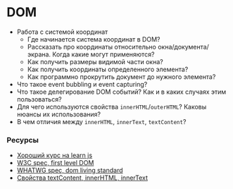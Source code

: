 # DOM

* Работа с системой координат
  * Где начинается система координат в DOM?
  * Рассказать про координаты относительно окна/документа/экрана. Когда какие могут применяются?
  * Как получить размеры видимой части окна?
  * Как получить координаты определенного элемента?
  * Как программно прокрутить документ до нужного элемента?
* Что такое event bubbling и event capturing?
* Что такое делегирование DOM событий? Как и в каких случаях этим пользоваться?
* Для чего используются свойства `innerHTML`/`outerHTML`? Каковы нюансы их использования?
* В чем отличия между `innerHTML`, `innerText`, `textContent`?

### Ресурсы

* [Хороший курс на learn js](https://learn.javascript.ru/document)
* [W3C spec, first level DOM](https://www.w3.org/TR/REC-DOM-Level-1/expanded-toc.html)
* [WHATWG spec, dom living standard](https://dom.spec.whatwg.org)
* [Cвойства textContent, innerHTML, innerText](https://itchief.ru/lessons/javascript/javascript-dom-textcontent-properties-innerhtml)

